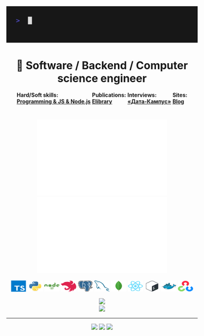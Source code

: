 <img src="demo.gif">
<div align="center">
  <h1>👷 Software / Backend / Computer science engineer</h1>
  <div style="display: inline-block; text-align: left;">
     <strong>Hard/Soft skills:</strong><br>
    <strong><a href="https://github.com/Mariama4/Mariama4/blob/main/SKILLS.md" target=”_blank”>Programming & JS & Node.js</a></strong>
  </div>
  <div style="display: inline-block; text-align: left;">
    <strong>Publications:</strong><br>
    <a href="https://www.elibrary.ru/item.asp?id=50352543" target=”_blank”><strong>Elibrary</strong></a>
  </div>
  <div style="display: inline-block; text-align: left;">
    <strong>Interviews:</strong><br>
    <a href="https://edexpert.ru/data-analysis#:~:text=%D0%B8%D1%81%D1%81%D0%BB%D0%B5%D0%B4%D0%BE%D0%B2%D0%B0%D1%82%D0%B5%D0%BB%D1%8C%D1%81%D0%BA%D0%BE%D0%B3%D0%BE%20%D0%B4%D0%B0%D1%82%D0%B0%2D%D0%BF%D1%80%D0%BE%D0%B5%D0%BA%D1%82%D0%B0.-,%D0%93%D0%B5%D0%BE%D1%80%D0%B3%D0%B8%D0%B9%20%D0%A2%D0%B0%D1%81%D0%BA%D0%B0%D0%B1%D1%83%D0%BB%D0%BE%D0%B2,-%D1%83%D1%87%D0%B0%D1%81%D1%82%D0%BD%D0%B8%D0%BA%20%C2%AB%D0%94%D0%B0%D1%82%D0%B0%2D%D0%9A%D0%B0%D0%BC%D0%BF%D1%83%D1%81%D0%B0" target=”_blank”> 
      <strong>«Дата-Кампус»</strong>
    </a>
  </div>
    <div style="display: inline-block; text-align: left;">
    <strong>Sites:</strong><br>
    <a href="https://mariama4.github.io/blog/" target=”_blank”><strong>Blog</strong></a>
  </div>
</div>


#

<div align="center">
          <img height="200em" src="https://raw.githubusercontent.com/Mariama4/github-stats/master/generated/overview.svg#gh-dark-mode-only"/>
   <img height="200em" src="https://raw.githubusercontent.com/Mariama4/github-stats/master/generated/languages.svg#gh-dark-mode-only"/>
<!--         <img height="180em" src="https://github-readme-stats.vercel.app/api?username=mariama4&layout=compact&show_icons=true&theme=white&icon_color=2a84ea&bg_color=171717&text_color=2a84ea"/>
   <img height="180em" src="https://github-readme-stats.vercel.app/api/top-langs/?username=mariama4&layout=compact&langs_count=8&theme=white&icon_color=2a84ea&hide_border=true&bg_color=00000000&text_color=2a84ea&exclude_repo=SIBSIU-schedule-telegram-bot,parser-edu-schedule-SIBSIU-SPO-ISP18"/> -->
   </a>
</div>
<div style="display: inline_block" align="center"><br>
   <img align="center" height="30" width="40" src="https://raw.githubusercontent.com/devicons/devicon/master/icons/typescript/typescript-original.svg" />
   <img align="center" height="30" width="40" src="https://raw.githubusercontent.com/devicons/devicon/master/icons/python/python-original.svg" />
   <img align="center" height="30" width="40" src="https://raw.githubusercontent.com/devicons/devicon/master/icons/nodejs/nodejs-plain-wordmark.svg" />
   <img align="center" height="30" width="40" src="https://github.com/devicons/devicon/blob/master/icons/nestjs/nestjs-original.svg" />
   <img align="center" height="30" width="40" src="https://github.com/devicons/devicon/raw/master/icons/postgresql/postgresql-original.svg" />
   <img align="center" height="30" width="40" src="https://github.com/devicons/devicon/raw/master/icons/mysql/mysql-original.svg" />
   <img align="center" height="30" width="40" src="https://github.com/devicons/devicon/raw/master/icons/mongodb/mongodb-original.svg" />
   <img align="center" height="30" width="40" src="https://github.com/devicons/devicon/raw/master/icons/react/react-original.svg" />
   <img align="center" height="30" width="40" src="https://github.com/devicons/devicon/raw/master/icons/bash/bash-original.svg" />
   <img align="center" height="30" width="40" src="https://github.com/devicons/devicon/raw/master/icons/docker/docker-original.svg" />
  <img align="center" height="30" width="40" src="https://github.com/devicons/devicon/raw/master/icons/opencv/opencv-original.svg" />
</div>

<div style="display: inline_block" align="center">
   <br>
   <img src="https://www.codewars.com/users/Mariama4/badges/small">
   <br>
   <img src="https://img.shields.io/badge/dynamic/json?style=for-the-badge&labelColor=black&color=%23ffa116&label=Solved&query=solvedOverTotal&url=https%3A%2F%2Fbadge.xyli.tech/%2Fapi%2Fusers%2FMariama4&logo=leetcode&logoColor=yellow">
</div>

---

<div align="center"> 
   <a href = "mailto:taskabulov.dev@gmail.com" target="_blank"><img src="https://img.shields.io/badge/-Gmail-%23333?style=for-the-badge&logo=gmail&logoColor=white"></a>
   <a href="https://t.me/gtaskabulov_dev" target="_blank"><img src="https://img.shields.io/badge/-Telegram-%23333?style=for-the-badge&logo=telegram&logoColor=white" /></a>
   <a href="https://vk.com/mariama4n" target="_blank"><img src="https://img.shields.io/badge/-Vkontakte-%23333?style=for-the-badge&logo=Vk" /></a>
</div>
